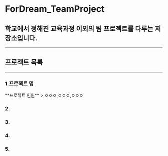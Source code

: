 # ForDream_TeamProject
<h2>학교에서 정해진 교육과정 이외의 팀 프로젝트를 다루는 저장소입니다.</h2>
<hr>
<h2>프로젝트 목록</h2>
<hr>
<h3>1.프로젝트 명</h3>
 **프로젝트 인원**
 > ㅇㅇㅇ,ㅇㅇㅇ,ㅇㅇㅇ
<h3>2.</h3>
<h3>3.</h3>
<h3>4.</h3>
<h3>5.</h3>
